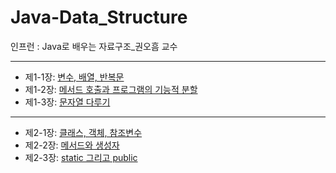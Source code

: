# Java-Data_Structure

인프런 : Java로 배우는 자료구조_권오흠 교수

---

- 제1-1장: [변수, 배열, 반복문](https://github.com/root-devvoo/Java-Data_Structure/tree/main/Chapter1/src)
- 제1-2장: [메서드 호출과 프로그램의 기능적 분할](https://github.com/root-devvoo/Java-Data_Structure/tree/main/Chapter1/src/Section2)
- 제1-3장: [문자열 다루기](https://github.com/root-devvoo/Java-Data_Structure/tree/main/Chapter1/src/Section3)
---
- 제2-1장: [클래스, 객체, 참조변수](https://github.com/root-devvoo/Java-Data_Structure/tree/main/Chapter2/src/Section1)
- 제2-2장: [메서드와 생성자](https://github.com/root-devvoo/Java-Data_Structure/tree/main/Chapter2/src/section2)
- 제2-3장: [static 그리고 public](https://github.com/root-devvoo/Java-Data_Structure/tree/main/Chapter2/src/section3)
